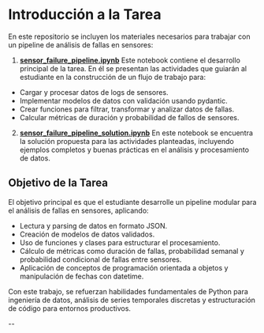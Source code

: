 # Introducción a la Tarea
En este repositorio se incluyen los materiales necesarios para trabajar con un pipeline de análisis de fallas en sensores:

1. [**sensor_failure_pipeline.ipynb**](https://github.com/spuerta10/HenryLectures/blob/main/POO/homework/notebooks/sensor_failure_pipeline.ipynb)
Este notebook contiene el desarrollo principal de la tarea. En él se presentan las actividades que guiarán al estudiante en la construcción de un flujo de trabajo para:
- Cargar y procesar datos de logs de sensores.
- Implementar modelos de datos con validación usando pydantic.
- Crear funciones para filtrar, transformar y analizar datos de fallas.
- Calcular métricas de duración y probabilidad de fallos de sensores.

2. [**sensor_failure_pipeline_solution.ipynb**](https://github.com/spuerta10/HenryLectures/blob/main/POO/homework/notebooks/sensor_failure_pipeline_solution.ipynb)
En este notebook se encuentra la solución propuesta para las actividades planteadas, incluyendo ejemplos completos y buenas prácticas en el análisis y procesamiento de datos.

## Objetivo de la Tarea
El objetivo principal es que el estudiante desarrolle un pipeline modular para el análisis de fallas en sensores, aplicando:
- Lectura y parsing de datos en formato JSON.
- Creación de modelos de datos validados.
- Uso de funciones y clases para estructurar el procesamiento.
- Cálculo de métricas como duración de fallas, probabilidad semanal y probabilidad condicional de fallas entre sensores.
- Aplicación de conceptos de programación orientada a objetos y manipulación de fechas con datetime.

Con este trabajo, se refuerzan habilidades fundamentales de Python para ingeniería de datos, análisis de series temporales discretas y estructuración de código para entornos productivos.

--